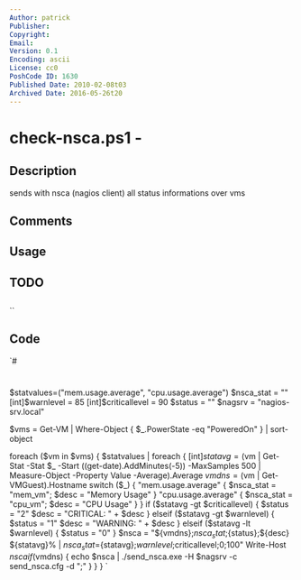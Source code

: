 ```yaml
---
Author: patrick
Publisher: 
Copyright: 
Email: 
Version: 0.1
Encoding: ascii
License: cc0
PoshCode ID: 1630
Published Date: 2010-02-08t03
Archived Date: 2016-05-26t20
---
```


# check-nsca.ps1 - 

## Description

sends with nsca (nagios client) all status informations over vms

## Comments



## Usage



## TODO



## 

``

## Code

`#
 #
 $statvalues=("mem.usage.average", "cpu.usage.average")
 $nsca_stat = ""
 [int]$warnlevel = 85
 [int]$criticallevel = 90
 $status = ""
 $nagsrv = "nagios-srv.local"
 
 $vms = Get-VM | Where-Object { $_.PowerState -eq "PoweredOn" } | sort-object
 
 foreach ($vm in $vms) {
 	$statvalues | foreach {
 		[int]$statavg = ($vm | Get-Stat -Stat $_ -Start ((get-date).AddMinutes(-5)) -MaxSamples 500 | Measure-Object -Property Value -Average).Average
 		$vmdns = ($vm | Get-VMGuest).Hostname
 		switch ($_) {
 			"mem.usage.average" { $nsca_stat = "mem_vm"; $desc = "Memory Usage" }
 			"cpu.usage.average" { $nsca_stat = "cpu_vm"; $desc = "CPU Usage" }
 		}
 		if ($statavg -gt $criticallevel) {
 			$status = "2"
 			$desc = "CRITICAL: " + $desc
 		} elseif ($statavg -gt $warnlevel) {
 			$status = "1"
 			$desc = "WARNING: " + $desc
 		} elseif ($statavg -lt $warnlevel) {
 			$status = "0"
 		}
 		$nsca = "${vmdns};${nsca_stat};${status};${desc} ${statavg}% | ${nsca_stat}=${statavg};$warnlevel;$criticallevel;0;100"
 		Write-Host $nsca
 		if ($vmdns) { echo $nsca | ./send_nsca.exe -H $nagsrv -c send_nsca.cfg -d ";" }
 	}
 }
`

